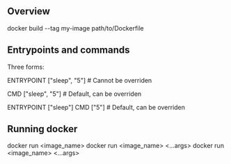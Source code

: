 ## Overview

docker build --tag my-image path/to/Dockerfile

## Entrypoints and commands
Three forms: 

ENTRYPOINT ["sleep", "5"] # Cannot be overriden

CMD ["sleep", "5"] # Default, can be overriden

ENTRYPOINT ["sleep"]
CMD ["5"] # Default, can be overriden


## Running docker
docker run <image_name> 
docker run <image_name> <...args>
docker run <image_name> <program> <...args>
